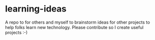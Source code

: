 # learning-ideas
A repo to for others and myself to brainstorm ideas for other projects to help folks learn new technology. Please contribute so I create useful projects :-)

